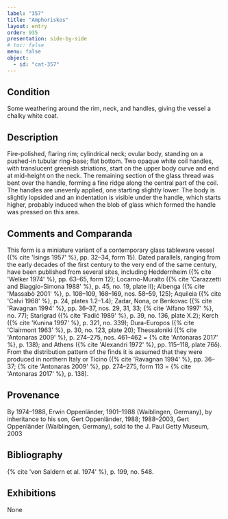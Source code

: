```yaml
---
label: "357"
title: "Amphoriskos"
layout: entry
order: 935
presentation: side-by-side
# toc: false
menu: false
object:
  - id: "cat-357"
---
```


## Condition

Some weathering around the rim, neck, and handles, giving the vessel a chalky white coat.

## Description

Fire-polished, flaring rim; cylindrical neck; ovular body, standing on a pushed-in tubular ring-base; flat bottom. Two opaque white coil handles, with translucent greenish striations, start on the upper body curve and end at mid-height on the neck. The remaining section of the glass thread was bent over the handle, forming a fine ridge along the central part of the coil. The handles are unevenly applied, one starting slightly lower. The body is slightly lopsided and an indentation is visible under the handle, which starts higher, probably induced when the blob of glass which formed the handle was pressed on this area.

## Comments and Comparanda

This form is a miniature variant of a contemporary glass tableware vessel ({% cite 'Isings 1957' %}, pp. 32–34, form 15). Dated parallels, ranging from the early decades of the first century to the very end of the same century, have been published from several sites, including Heddernheim ({% cite 'Welker 1974' %}, pp. 63–65, form 12); Locarno-Muralto ({% cite 'Carazzetti and Biaggio-Simona 1988' %}, p. 45, no. 19, plate ΙΙ); Albenga ({% cite 'Massabò 2001' %}, p. 108–109, 168–169, nos. 58–59, 125); Aquileia ({% cite 'Calvi 1968' %}, p. 24, plates 1.2–1.4); Zadar, Nona, or Benkovac ({% cite 'Ravagnan 1994' %}, pp. 36–37, nos. 29, 31, 33; {% cite 'Alfano 1997' %}, no. 77); Starigrad ({% cite 'Fadić 1989' %}, p. 39, no. 136, plate Χ.2); Kerch ({% cite 'Kunina 1997' %}, p. 321, no. 339); Dura-Europos ({% cite 'Clairmont 1963' %}, p. 30, no. 123, plate 20); Thessaloniki ({% cite 'Antonaras 2009' %}, p. 274–275, nos. 461–462 = {% cite 'Antonaras 2017' %}, p. 138); and Athens ({% cite 'Alexandri 1972' %}, pp. 115–118, plate 76δ). From the distribution pattern of the finds it is assumed that they were produced in northern Italy or Ticino ({% cite 'Ravagnan 1994' %}, pp. 36–37; {% cite 'Antonaras 2009' %}, pp. 274–275, form 113 = {% cite 'Antonaras 2017' %}, p. 138).

## Provenance

By 1974–1988, Erwin Oppenländer, 1901–1988 (Waiblingen, Germany), by inheritance to his son, Gert Oppenländer, 1988; 1988–2003, Gert Oppenländer (Waiblingen, Germany), sold to the J. Paul Getty Museum, 2003

## Bibliography

{% cite 'von Saldern et al. 1974' %}, p. 199, no. 548.

## Exhibitions

None